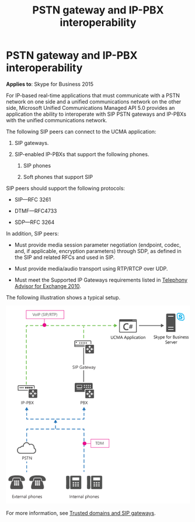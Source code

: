 ﻿---
title: PSTN gateway and IP-PBX interoperability
TOCTitle: PSTN gateway and IP-PBX interoperability
ms:assetid: 393b1403-3f11-4574-9d1b-0ed38764333d
ms:mtpsurl: https://msdn.microsoft.com/en-us/library/Dn465944(v=office.16)
ms:contentKeyID: 65239833
ms.date: 07/27/2015
mtps_version: v=office.16
---

# PSTN gateway and IP-PBX interoperability


**Applies to**: Skype for Business 2015

For IP-based real-time applications that must communicate with a PSTN network on one side and a unified communications network on the other side, Microsoft Unified Communications Managed API 5.0 provides an application the ability to interoperate with SIP PSTN gateways and IP-PBXs with the unified communications network.

The following SIP peers can connect to the UCMA application:

1.  SIP gateways.

2.  SIP-enabled IP-PBXs that support the following phones.
    
    1.  SIP phones
    
    2.  Soft phones that support SIP

SIP peers should support the following protocols:

  - SIP—RFC 3261

  - DTMF—RFC4733

  - SDP—RFC 3264

In addition, SIP peers:

  - Must provide media session parameter negotiation (endpoint, codec, and, if applicable, encryption parameters) through SDP, as defined in the SIP and related RFCs and used in SIP.

  - Must provide media/audio transport using RTP/RTCP over UDP.

  - Must meet the Supported IP Gateways requirements listed in [Telephony Advisor for Exchange 2010](http://technet.microsoft.com/en-us/library/ee364753.aspx).

The following illustration shows a typical setup.

![IP-PBX Gateway](images/Dn465944.UCMA-Gateway(Office.16).png "IP-PBX Gateway")

For more information, see [Trusted domains and SIP gateways](trusted-domains-and-sip-gateways.md).

